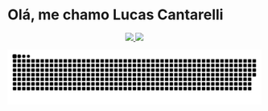 
# Olá, me chamo Lucas Cantarelli


<div align="center">
  <a href="https://github.com/lucascantarelli">
  <img height="180em" src="https://github-readme-stats.vercel.app/api?username=lucascantarelli&show_icons=true&include_all_commits=true&count_private=true"/>
  <img height="180em" src="https://github-readme-stats.vercel.app/api/top-langs/?username=lucascantarelli&layout=demo&langs_count=7"/>
</div>

 ![Snake animation](https://github.com/lucascantarelli/lucascantarelli/blob/output/github-contribution-grid-snake.svg)
